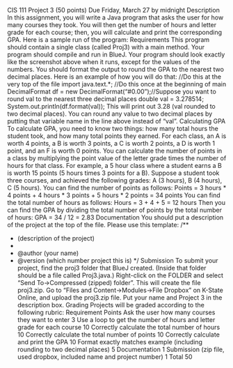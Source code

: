 CIS 111 Project 3 (50 points)
Due Friday, March 27 by midnight
Description
In this assignment, you will write a Java program that asks the user for how many courses they
took. You will then get the number of hours and letter grade for each course; then, you will
calculate and print the corresponding GPA. Here is a sample run of the program:
Requirements
This program should contain a single class (called Proj3) with a main method. Your program
should compile and run in BlueJ.
Your program should look exactly like the screenshot above when it runs, except for the values
of the numbers.
You should format the output to round the GPA to the nearest two decimal places. Here is an
example of how you will do that:
//Do this at the very top of the file
import java.text.*;
//Do this once at the beginning of main
DecimalFormat df = new DecimalFormat(“#0.00”);//Suppose you want to round val to the nearest three decimal places
double val = 3.278514;
System.out.println(df.format(val));
This will print out 3.28 (val rounded to two decimal places). You can round any value to two
decimal places by putting that variable name in the line above instead of “val”.
Calculating GPA
To calculate GPA, you need to know two things: how many total hours the student took, and
how many total points they earned. For each class, an A is worth 4 points, a B is worth 3 points,
a C is worth 2 points, a D is worth 1 point, and an F is worth 0 points. You can calculate the
number of points in a class by multiplying the point value of the letter grade times the number of
hours for that class. For example, a 5 hour class where a student earns a B is worth 15 points (5
hours times 3 points for a B).
Suppose a student took three courses, and achieved the following grades: A (3 hours), B (4
hours), C (5 hours). You can find the number of points as follows:
Points = 3 hours * 4 points + 4 hours * 3 points + 5 hours * 2 points = 34 points
You can find the total number of hours as follows:
Hours = 3 + 4 + 5 = 12 hours
Then you can find the GPA by dividing the total number of points by the total number of hours:
GPA = 34 / 12 = 2.83
Documentation
You should put a description of the project at the top of the file. Please use this template:
/**
* (description of the project)
*
* @author (your name)
* @version (which number project this is)
*/
Submission
To submit your project, find the proj3 folder that BlueJ created. (Inside that folder should be a
file called Proj3.java.) Right-click on the FOLDER and select “Send To->Compressed
(zipped) folder”. This will create the file proj3.zip. Go to “Files and Content->Modules->File Dropbox” on K-State Online, and
upload the proj3.zip file. Put your name and Project 3 in the description box.
Grading
Projects will be graded according to the following rubric:
Requirement Points
Ask the user how many courses they want to enter 3
Use a loop to get the number of hours and letter grade for each course 10
Correctly calculate the total number of hours 10
Correctly calculate the total number of points 10
Correctly calculate and print the GPA 10
Format exactly matches example (including rounding to two decimal places) 5
Documentation 1
Submission (zip file, used dropbox,
included name and project number)
1
Total 50
